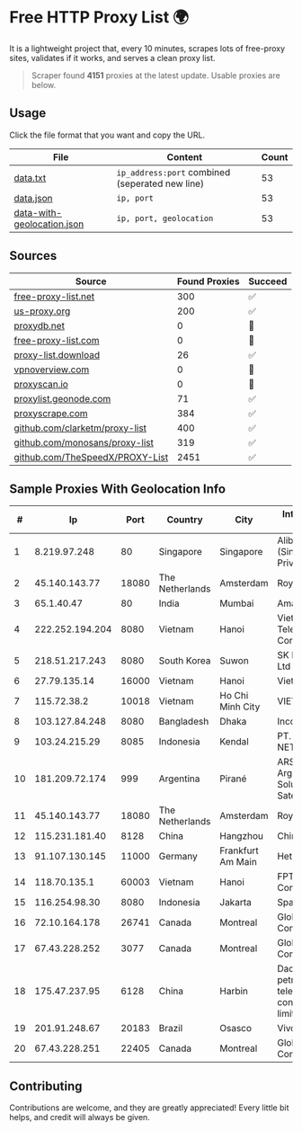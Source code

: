 
# Free HTTP Proxy List 🌍

It is a lightweight project that, every 10 minutes, scrapes lots of free-proxy sites, validates if it works, and serves a clean proxy list.


> Scraper found **4151** proxies at the latest update. Usable proxies are below.

## Usage

Click the file format that you want and copy the URL.


|File|Content|Count|
|----|-------|-----|
|[data.txt](https://raw.githubusercontent.com/themiralay/Proxy-List-World/master/data.txt)|`ip_address:port` combined (seperated new line)|53|
|[data.json](https://raw.githubusercontent.com/themiralay/Proxy-List-World/master/data.json)|`ip, port`|53|
|[data-with-geolocation.json](https://raw.githubusercontent.com/themiralay/Proxy-List-World/master/data-with-geolocation.json)|`ip, port, geolocation`|53|

## Sources

|Source|Found Proxies|Succeed|
|------|-------------|-------|
|[free-proxy-list.net](https://free-proxy-list.net)|300|✅|
|[us-proxy.org](https://www.us-proxy.org)|200|✅|
|[proxydb.net](http://proxydb.net)|0|🚫|
|[free-proxy-list.com](https://free-proxy-list.com/?page=&port=&type%5B%5D=http&type%5B%5D=https&up_time=0&search=Search)|0|🚫|
|[proxy-list.download](https://www.proxy-list.download/HTTP)|26|✅|
|[vpnoverview.com](https://vpnoverview.com/privacy/anonymous-browsing/free-proxy-servers)|0|🚫|
|[proxyscan.io](https://www.proxyscan.io)|0|🚫|
|[proxylist.geonode.com](https://proxylist.geonode.com/api/proxy-list?limit=300&page=1&sort_by=lastChecked&sort_type=desc&protocols=http,https)|71|✅|
|[proxyscrape.com](https://api.proxyscrape.com/v2/?request=displayproxies&protocol=http&timeout=10000&country=all&ssl=all&anonymity=all)|384|✅|
|[github.com/clarketm/proxy-list](https://raw.githubusercontent.com/clarketm/proxy-list/master/proxy-list-raw.txt)|400|✅|
|[github.com/monosans/proxy-list](https://raw.githubusercontent.com/monosans/proxy-list/main/proxies/http.txt)|319|✅|
|[github.com/TheSpeedX/PROXY-List](https://raw.githubusercontent.com/TheSpeedX/PROXY-List/master/http.txt)|2451|✅|


## Sample Proxies With Geolocation Info

|#|Ip|Port|Country|City|Internet Service Provider|
|-|--|----|-------|----|-------------------------|
|1|8.219.97.248|80|Singapore|Singapore|Alibaba Cloud (Singapore) Private Limited|
|2|45.140.143.77|18080|The Netherlands|Amsterdam|RoyaleHosting BV|
|3|65.1.40.47|80|India|Mumbai|Amazon.com|
|4|222.252.194.204|8080|Vietnam|Hanoi|VietNam Post and Telecom Corporation|
|5|218.51.217.243|8080|South Korea|Suwon|SK Broadband Co Ltd|
|6|27.79.135.14|16000|Vietnam|Hanoi|Viettel Corporation|
|7|115.72.38.2|10018|Vietnam|Ho Chi Minh City|VIETELmetro|
|8|103.127.84.248|8080|Bangladesh|Dhaka|Incom IT Solution|
|9|103.24.215.29|8085|Indonesia|Kendal|PT. ADAU PUTRA NETWORK|
|10|181.209.72.174|999|Argentina|Pirané|ARSAT - Empresa Argentina de Soluciones Satelitales S.A|
|11|45.140.143.77|18080|The Netherlands|Amsterdam|RoyaleHosting BV|
|12|115.231.181.40|8128|China|Hangzhou|China Telecom|
|13|91.107.130.145|11000|Germany|Frankfurt Am Main|Hetzner Online AG|
|14|118.70.135.1|60003|Vietnam|Hanoi|FPT Telecom Company|
|15|116.254.98.30|8080|Indonesia|Jakarta|SpaceX Starlink|
|16|72.10.164.178|26741|Canada|Montreal|GloboTech Communications|
|17|67.43.228.252|3077|Canada|Montreal|GloboTech Communications|
|18|175.47.237.95|6128|China|Harbin|Daqing zhongji petroleum telecommunication construction limited cpmpany|
|19|201.91.248.67|20183|Brazil|Osasco|Vivo|
|20|67.43.228.251|22405|Canada|Montreal|GloboTech Communications|



## Contributing

Contributions are welcome, and they are greatly appreciated! Every
little bit helps, and credit will always be given.

